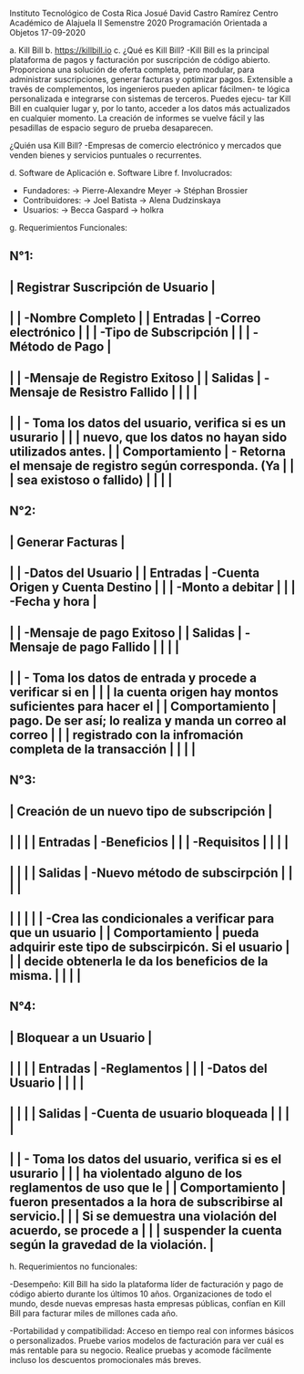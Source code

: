 Instituto Tecnológico de Costa Rica                   Josué David Castro Ramírez
Centro Académico de Alajuela                                   II Semenstre 2020
Programación Orientada a Objetos                                      17-09-2020


a. Kill Bill
b. https://killbill.io
c. ¿Qué es Kill Bill?
   -Kill Bill es la principal plataforma de pagos y facturación por suscripción
   de código abierto. Proporciona una solución de oferta completa, pero modular,
   para administrar suscripciones, generar facturas y optimizar pagos. 
   Extensible a través de complementos, los ingenieros pueden aplicar fácilmen-
   te lógica personalizada e integrarse con sistemas de terceros. Puedes ejecu-
   tar Kill Bill en cualquier lugar y, por lo tanto, acceder a los datos más 
   actualizados en cualquier momento. La creación de informes se vuelve fácil y
   las pesadillas de espacio seguro de prueba desaparecen.
  
   ¿Quién usa Kill Bill?
   -Empresas de comercio electrónico y mercados que venden bienes y servicios
   puntuales o recurrentes.

d. Software de Aplicación
e. Software Libre 
f. Involucrados:
   - Fundadores:
     -> Pierre-Alexandre Meyer
     -> Stéphan Brossier 
   - Contribuidores:
     -> Joel Batista
     -> Alena Dudzinskaya
   - Usuarios:
     -> Becca Gaspard
     -> holkra

g. Requerimientos Funcionales:

   N°1:
  -----------------------------------------------------------------------------
  |                      Registrar Suscripción de Usuario                     |
  -----------------------------------------------------------------------------
  |                | -Nombre Completo                                         |
  |    Entradas    | -Correo electrónico                                      |
  |                | -Tipo de Subscripción                                    |
  |                | -Método de Pago                                          |
  -----------------------------------------------------------------------------
  |                | -Mensaje de Registro Exitoso                             |
  |    Salidas     | -Mensaje de Resistro Fallido                             |
  |                |                                                          |
  -----------------------------------------------------------------------------
  |                | - Toma los datos del usuario, verifica si es un usurario |
  |                |   nuevo, que los datos no hayan sido utilizados antes.   |
  | Comportamiento | - Retorna el mensaje de registro según corresponda. (Ya  |
  |                |   sea existoso o fallido)                                |
  |                |                                                          |
  -----------------------------------------------------------------------------

   N°2:
  -----------------------------------------------------------------------------
  |                             Generar Facturas                              |
  -----------------------------------------------------------------------------
  |                | -Datos del Usuario                                       |
  |    Entradas    | -Cuenta Origen y Cuenta Destino                          |
  |                | -Monto a debitar                                         |
  |                | -Fecha y hora                                            |
  -----------------------------------------------------------------------------
  |                | -Mensaje de pago Exitoso                                 |
  |    Salidas     | -Mensaje de pago Fallido                                 |
  |                |                                                          |
  -----------------------------------------------------------------------------
  |                | - Toma los datos de entrada y procede a verificar si en  |
  |                | la cuenta origen hay montos suficientes para hacer el    |
  | Comportamiento | pago. De ser así; lo realiza y manda un correo al correo |
  |                | registrado con la infromación completa de la transacción |
  |                |                                                          |
  -----------------------------------------------------------------------------

   N°3:
  -----------------------------------------------------------------------------
  |                 Creación de un nuevo tipo de subscripción                 |
  -----------------------------------------------------------------------------
  |                |                                                          |
  |    Entradas    | -Beneficios                                              |
  |                | -Requisitos                                              |
  |                |                                                          |
  -----------------------------------------------------------------------------
  |                |                                                          |
  |    Salidas     | -Nuevo método de subscirpción                            |
  |                |                                                          |
  -----------------------------------------------------------------------------
  |                |                                                          |
  |                | -Crea las condicionales a verificar para que un usuario  |
  | Comportamiento | pueda adquirir este tipo de subscirpicón. Si el usuario  |
  |                | decide obtenerla le da los beneficios de la misma.       |
  |                |                                                          |
  -----------------------------------------------------------------------------

   N°4:
  -----------------------------------------------------------------------------
  |                          Bloquear a un Usuario                            |
  -----------------------------------------------------------------------------
  |                |                                                          |
  |    Entradas    | -Reglamentos                                             |
  |                | -Datos del Usuario                                       |
  |                |                                                          |
  -----------------------------------------------------------------------------
  |                |                                                          |
  |    Salidas     | -Cuenta de usuario bloqueada                             |
  |                |                                                          |
  -----------------------------------------------------------------------------
  |                | - Toma los datos del usuario, verifica si es el usurario |
  |                | ha violentado alguno de los reglamentos de uso que le    |
  | Comportamiento | fueron presentados a la hora de subscribirse al servicio.|
  |                | Si se demuestra una violación del acuerdo, se procede a  | 
  |                | suspender la cuenta según la gravedad de la violación.   |
  -----------------------------------------------------------------------------

h. Requerimientos no funcionales:

  -Desempeño: 
       Kill Bill ha sido la plataforma líder de facturación y pago de código 
       abierto durante los últimos 10 años. Organizaciones de todo el mundo, 
       desde nuevas empresas hasta empresas públicas, confían en Kill Bill
       para facturar miles de millones cada año.
 
  -Portabilidad y compatibilidad:
       Acceso en tiempo real con informes básicos o personalizados. Pruebe
       varios modelos de facturación para ver cuál es más rentable para su
       negocio. Realice pruebas y acomode fácilmente incluso los descuentos
       promocionales más breves.
